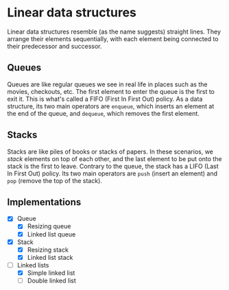 # Linear data structures

Linear data structures resemble (as the name suggests) straight lines. They
arrange their elements sequentially, with each element being connected to their
predecessor and successor.

## Queues

Queues are like regular queues we see in real life in places such as the movies,
checkouts, etc. The first element to enter the queue is the first to exit it.
This is what's called a FIFO (First In First Out) policy. As a data structure,
its two main operators are `enqueue`, which inserts an element at the end of the
queue, and `dequeue`, which removes the first element.

## Stacks

Stacks are like piles of books or stacks of papers. In these scenarios, we
_stack_ elements on top of each other, and the last element to be put onto the
stack is the first to leave. Contrary to the queue, the stack has a LIFO (Last
In First Out) policy. Its two main operators are `push` (insert an element) and
`pop` (remove the top of the stack).

## Implementations

- [x] Queue
  - [x] Resizing queue
  - [x] Linked list queue
- [x] Stack
  - [x] Resizing stack
  - [x] Linked list stack
- [ ] Linked lists
  - [x] Simple linked list
  - [ ] Double linked list
